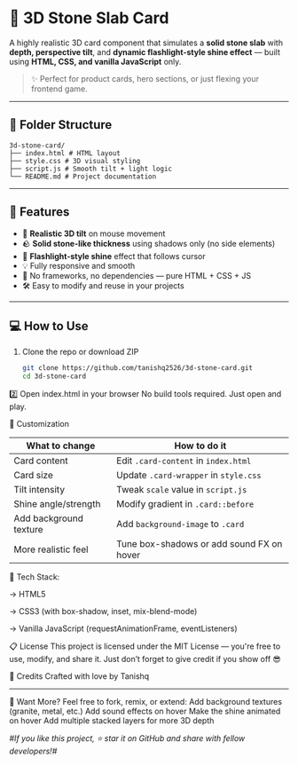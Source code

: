 # 🧱 3D Stone Slab Card  
A highly realistic 3D card component that simulates a **solid stone slab** with **depth, perspective tilt**, and **dynamic flashlight-style shine effect** — built using **HTML, CSS, and vanilla JavaScript** only.

> ✨ Perfect for product cards, hero sections, or just flexing your frontend game.

---

## 📂 Folder Structure

```
3d-stone-card/
├── index.html # HTML layout
├── style.css # 3D visual styling
├── script.js # Smooth tilt + light logic
└── README.md # Project documentation
```


---

## 🧠 Features

- 🎯 **Realistic 3D tilt** on mouse movement
- 🪨 **Solid stone-like thickness** using shadows only (no side elements)
- 🔦 **Flashlight-style shine** effect that follows cursor
- 💡 Fully responsive and smooth
- 🚫 No frameworks, no dependencies — pure HTML + CSS + JS
- 🛠 Easy to modify and reuse in your projects

---

## 💻 How to Use
1. Clone the repo or download ZIP  
   ```bash
   git clone https://github.com/tanishq2526/3d-stone-card.git
   cd 3d-stone-card

2️⃣ Open index.html in your browser
 No build tools required. Just open and play.

🧩 Customization

| What to change         | How to do it                              |
| ---------------------- | ----------------------------------------- |
| Card content           | Edit `.card-content` in `index.html`      |
| Card size              | Update `.card-wrapper` in `style.css`     |
| Tilt intensity         | Tweak `scale` value in `script.js`        |
| Shine angle/strength   | Modify gradient in `.card::before`        |
| Add background texture | Add `background-image` to `.card`         |
| More realistic feel    | Tune box-shadows or add sound FX on hover |

🧪 Tech Stack:

-> HTML5

-> CSS3 (with box-shadow, inset, mix-blend-mode)

-> Vanilla JavaScript (requestAnimationFrame, eventListeners)

📋 License
This project is licensed under the MIT License — you're free to use, modify, and share it.
Just don’t forget to give credit if you show off 😎

🙏 Credits
Crafted with love by Tanishq 

----------------------------------------------------------------------------------
🌟 Want More?
Feel free to fork, remix, or extend:
Add background textures (granite, metal, etc.)
Add sound effects on hover
Make the shine animated on hover
Add multiple stacked layers for more 3D depth

*#If you like this project, ⭐️ star it on GitHub and share with fellow developers!#*


